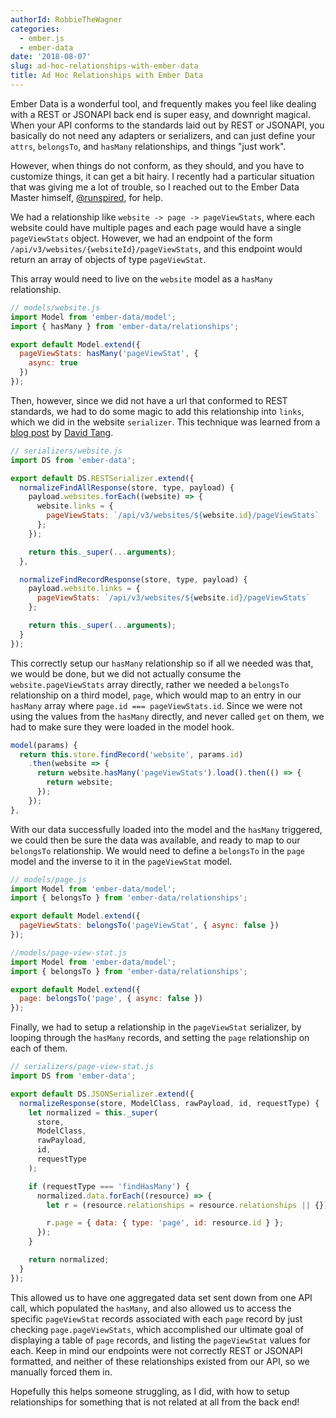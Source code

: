 ```yaml
---
authorId: RobbieTheWagner
categories:
  - ember.js
  - ember-data
date: '2018-08-07'
slug: ad-hoc-relationships-with-ember-data
title: Ad Hoc Relationships with Ember Data
---
```


Ember Data is a wonderful tool, and frequently makes you feel like dealing with
a REST or JSONAPI back end is super easy, and downright magical. When your API
conforms to the standards laid out by REST or JSONAPI, you basically do not need
any adapters or serializers, and can just define your `attrs`, `belongsTo`, and
`hasMany` relationships, and things "just work".

However, when things do not conform, as they should, and you have to customize
things, it can get a bit hairy. I recently had a particular situation that was
giving me a lot of trouble, so I reached out to the Ember Data Master himself,
[@runspired](https://twitter.com/Runspired), for help.

We had a relationship like `website -> page -> pageViewStats`, where each
website could have multiple pages and each page would have a single
`pageViewStats` object. However, we had an endpoint of the form
`/api/v3/websites/{websiteId}/pageViewStats`, and this endpoint would return an
array of objects of type `pageViewStat`.

This array would need to live on the `website` model as a `hasMany`
relationship.

```js
// models/website.js
import Model from 'ember-data/model';
import { hasMany } from 'ember-data/relationships';

export default Model.extend({
  pageViewStats: hasMany('pageViewStat', {
    async: true
  })
});
```

Then, however, since we did not have a url that conformed to REST standards, we
had to do some magic to add this relationship into `links`, which we did in the
website `serializer`. This technique was learned from a
[blog post](https://thejsguy.com/2016/02/21/handling-nested-resources-in-ember-data.html)
by [David Tang](https://twitter.com/iamdtang).

```js
// serializers/website.js
import DS from 'ember-data';

export default DS.RESTSerializer.extend({
  normalizeFindAllResponse(store, type, payload) {
    payload.websites.forEach((website) => {
      website.links = {
        pageViewStats: `/api/v3/websites/${website.id}/pageViewStats`
      };
    });

    return this._super(...arguments);
  },

  normalizeFindRecordResponse(store, type, payload) {
    payload.website.links = {
      pageViewStats: `/api/v3/websites/${website.id}/pageViewStats`
    };

    return this._super(...arguments);
  }
});
```

This correctly setup our `hasMany` relationship so if all we needed was that, we
would be done, but we did not actually consume the `website.pageViewStats` array
directly, rather we needed a `belongsTo` relationship on a third model, `page`,
which would map to an entry in our `hasMany` array where
`page.id === pageViewStats.id`. Since we were not using the values from the
`hasMany` directly, and never called `get` on them, we had to make sure they
were loaded in the model hook.

```js
model(params) {
  return this.store.findRecord('website', params.id)
    .then(website => {
      return website.hasMany('pageViewStats').load().then(() => {
        return website;
      });
    });
},
```

With our data successfully loaded into the model and the `hasMany` triggered, we
could then be sure the data was available, and ready to map to our `belongsTo`
relationship. We would need to define a `belongsTo` in the `page` model and the
inverse to it in the `pageViewStat` model.

```js
// models/page.js
import Model from 'ember-data/model';
import { belongsTo } from 'ember-data/relationships';

export default Model.extend({
  pageViewStats: belongsTo('pageViewStat', { async: false })
});
```

```js
//models/page-view-stat.js
import Model from 'ember-data/model';
import { belongsTo } from 'ember-data/relationships';

export default Model.extend({
  page: belongsTo('page', { async: false })
});
```

Finally, we had to setup a relationship in the `pageViewStat` serializer, by
looping through the `hasMany` records, and setting the `page` relationship on
each of them.

```js
// serializers/page-view-stat.js
import DS from 'ember-data';

export default DS.JSONSerializer.extend({
  normalizeResponse(store, ModelClass, rawPayload, id, requestType) {
    let normalized = this._super(
      store,
      ModelClass,
      rawPayload,
      id,
      requestType
    );

    if (requestType === 'findHasMany') {
      normalized.data.forEach((resource) => {
        let r = (resource.relationships = resource.relationships || {});

        r.page = { data: { type: 'page', id: resource.id } };
      });
    }

    return normalized;
  }
});
```

This allowed us to have one aggregated data set sent down from one API call,
which populated the `hasMany`, and also allowed us to access the specific
`pageViewStat` records associated with each `page` record by just checking
`page.pageViewStats`, which accomplished our ultimate goal of displaying a table
of `page` records, and listing the `pageViewStat` values for each. Keep in mind
our endpoints were not correctly REST or JSONAPI formatted, and neither of these
relationships existed from our API, so we manually forced them in.

Hopefully this helps someone struggling, as I did, with how to setup
relationships for something that is not related at all from the back end!
